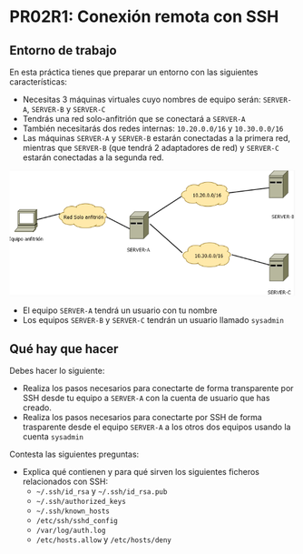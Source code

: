 # PR02R1: Conexión remota con SSH

## Entorno de trabajo

En esta práctica tienes que preparar un entorno con las siguientes características:

- Necesitas 3 máquinas virtuales cuyo nombres de equipo serán: `SERVER-A`, `SERVER-B` y `SERVER-C`
- Tendrás una red solo-anfitrión que se conectará a `SERVER-A`
- También necesitarás dos redes internas: `10.20.0.0/16` y `10.30.0.0/16`
- Las máquinas `SERVER-A` y `SERVER-B` estarán conectadas a la primera red, mientras que `SERVER-B` (que tendrá 2 adaptadores de red) y `SERVER-C` estarán conectadas a la segunda red.

![alt text](image.png)

- El equipo `SERVER-A` tendrá un usuario con tu nombre
- Los equipos `SERVER-B` y `SERVER-C` tendrán un usuario llamado `sysadmin`

## Qué hay que hacer

Debes hacer lo siguiente:

- Realiza los pasos necesarios para conectarte de forma transparente por SSH desde tu equipo a `SERVER-A` con la cuenta de usuario que has creado.
- Realiza los pasos necesarios para conectarte por SSH de forma trasparente desde el equipo `SERVER-A` a los otros dos equipos usando la cuenta `sysadmin`

Contesta las siguientes preguntas:

- Explica qué contienen y para qué sirven los siguientes ficheros relacionados con SSH:
  - `~/.ssh/id_rsa` y `~/.ssh/id_rsa.pub`
  - `~/.ssh/authorized_keys`
  - `~/.ssh/known_hosts`
  - `/etc/ssh/sshd_config`
  - `/var/log/auth.log`
  - `/etc/hosts.allow` y `/etc/hosts/deny`

